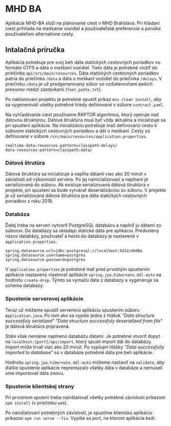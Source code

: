 # MHD BA

Aplikácia MHD-BA slúži na plánovanie ciest v MHD Bratislava. 
Pri hľadaní ciest prihliada na meškanie vozidiel a používateľské preferencie a ponúka používateľom alternatívne cesty.

## Intalačná príručka

Aplikácia potrebuje pre svoj beh dáta statických cestovných poriadkov vo formáte GTFS a dáta o meškaní vozidiel.
Tieto dáta je potrebné vložiť do priečinka `api/src/main/resources`. 
Dáta statických cestovných poriadkov patria do priečinka `/data` a dáta o meškaní vozidiel do priečinka `/delays`.
V priečinku `/data` je už predgenerovaný súbor so vzdialenosťami peších presunov medzi zastávkami (`foot_paths.txt`).

Po naklonovaní projektu je potrebné spustiť príkaz
`mvn clean install`, aby sa vygenerovali všetky potrebné triedy definované v súbore `contract.yaml`.

Na vyhľadávanie ciest používame RAPTOR algoritmus, ktorý operuje nad dátovou štruktúrou. 
Dátová štruktúra musí byť vždy aktuálna a inicializuje sa pri spustení aplikácie.
Na inicializáciu potrebuje maž definovanú cestu k súborom statických cestovných poriadkov a dát o meškaní. 
Cesty sú definované v súbore `/src/main/resources/application.properties`. 

`realtime-data-resources-pattern=classpath:delays/`<br/>
`data-resources-pattern=classpath:data/`

### Dátová štrutúra
Dátová štruktúra sa inicializuje a napĺňa dátami viac ako 20 minút v závislosti od výkonnosti servera. 
Po jej nainicializovaní a naplnení je serializovaná do súboru.
Ak existuje serializovaná dátová štruktúra v projekte, pri spustení sa bude vytvárať deserializáciou zo súboru. 
V projekte je už serializovaná dátová štruktúra pre dáta statických cestovných poriadkov z roku 2018.

### Databáza
Ďalej treba na serveri vytvoriť PostgreSQL databázu a naplniť ju dátami zo súborov. 
Do databázy sa ukladajú statické dáta pre aplikáciu. 
Predvolený názov databázy, používateľ a heslo do databázy je nastavené v `application.properties`.

`spring.datasource.url=jdbc:postgresql://localhost:5432/mhdBa`<br/>
`spring.datasource.username=postgres`<br/>
`spring.datasource.password=postgres`<br/>

V `application.properties`  je potrebné mať pred prvotným spustením aplikácie nastavenú vlastnosť aplikácie
`spring.jpa.hibernate.ddl-auto` na hodnotu `create-drop`. 
Týmto sa vymažú dáta z databázy a vygeneruje sa schéma databázy.

### Spustenie serverovej aplikácie
Teraz už môžeme spustiť serverovú aplikáciu spustením súboru `Application.java`. 
Po tom ako sa vypíše jedna z hlášok 
*"Data structure successfuly serialized"*
*"Data structure successfuly deserialized from file"*
je dátová štruktúra pripravená. 

Stále však nemáme naplnenú databázu dátami. 
Je potrebné vtvoriť dopyt na `localhost:{port}/api/import`, ktorý spustí import dát do databázy.
Import môže trvať viac ako 20 minút. Po vypísaní hlášky 
*"Data successfully imported to database"* sú v databáze potrebné dáta pre beh aplikácie.

Hodnotu `spring.jpa.hibernate.ddl-auto` môžeme nastaviť na `validate`, aby ďalšie spustenie aplikácie nepremazalo všetky dáta v databáze a nemuseli sme importovať dáta znovu.

### Spustenie klientskej strany
Pri prvotnom sputení treba nainštalovať všetky potrebné závislosti príkazom `npm install` (v priečinku `web`).

Po nainštalovaní potrebných závislostí, je spustíme klientskú aplikáciu príkazov `npm run serve --fix`.
Vypíše sa port, na ktorom aplikácie beží.


